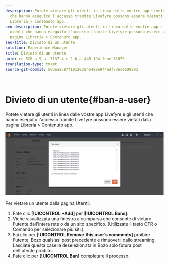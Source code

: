 ```yaml
---
description: Potete vietare gli utenti in linea dalle vostre app Livefyre e gli utenti
  che hanno eseguito l'accesso tramite Livefyre possono essere vietati dalla pagina
  Libreria > Contenuto app.
seo-description: Potete vietare gli utenti in linea dalle vostre app Livefyre e gli
  utenti che hanno eseguito l'accesso tramite Livefyre possono essere vietati dalla
  pagina Libreria > Contenuto app.
seo-title: Divieto di un utente
solution: Experience Manager
title: Divieto di un utente
uuid: ce 528 a 9 a -7137-4 c 2 b-a 445-194 feae 61879
translation-type: tm+mt
source-git-commit: 566ea2587f101202045488e9f4edf73ece100293

---
```



# Divieto di un utente{#ban-a-user}

Potete vietare gli utenti in linea dalle vostre app Livefyre e gli utenti che hanno eseguito l'accesso tramite Livefyre possono essere vietati dalla pagina Libreria > Contenuto app.

![](assets/UsersBan2-1024x409.png)

Per vietare un utente dalla pagina Utenti:

1. Fate clic **[!UICONTROL +Add]** per **[!UICONTROL Bans]**.
1. Viene visualizzata una finestra a comparsa che consente di vietare l'utente dall'intera rete o da un sito specifico. (Utilizzate il tasto CTR o Comando per selezionare più siti.)
1. Fai clic per **[!UICONTROL Remove this user’s comments]** proibire l'utente, Bozo qualsiasi post precedente e rimuoverli dallo streaming. Lasciate questa casella deselezionata in Bozo solo futura post dell'utente proibito.
1. Fate clic per **[!UICONTROL Ban]** completare il processo.
